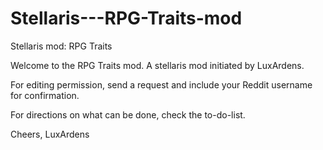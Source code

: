 # Stellaris---RPG-Traits-mod
Stellaris mod: RPG Traits

Welcome to the RPG Traits mod. A stellaris mod initiated by LuxArdens.

For editing permission, send a request and include your Reddit username for confirmation.

For directions on what can be done, check the to-do-list.

Cheers,
LuxArdens
